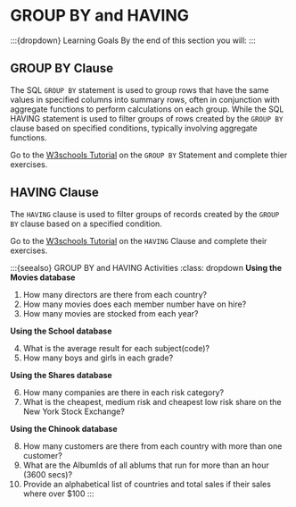 # GROUP BY and HAVING

:::{dropdown} Learning Goals
By the end of this section you will:
:::

## GROUP BY Clause

The SQL `GROUP BY` statement is used to group rows that have the same values in specified columns into summary rows, often in conjunction with aggregate functions to perform calculations on each group. While the SQL HAVING statement is used to filter groups of rows created by the `GROUP BY` clause based on specified conditions, typically involving aggregate functions.

Go to the [W3schools Tutorial](https://www.w3schools.com/sql/sql_groupby.asp) on the `GROUP BY` Statement and complete thier exercises.

## HAVING Clause

The `HAVING` clause is used to filter groups of records created by the `GROUP BY` clause based on a specified condition.

Go to the [W3schools Tutorial](https://www.w3schools.com/sql/sql_having.asp) on the `HAVING` Clause and complete their exercises.

:::{seealso} GROUP BY and HAVING Activities
:class: dropdown
**Using the Movies database**

1. How many directors are there from each country?
2. How many movies does each member number have on hire?
3. How many movies are stocked from each year?

**Using the School database**

4. What is the average result for each subject(code)?
5. How many boys and girls in each grade?

**Using the Shares database**

6. How many companies are there in each risk category?
7. What is the cheapest, medium risk and cheapest low risk share on the New York Stock Exchange?

**Using the Chinook database**

8. How many customers are there from each country with more than one customer?
9. What are the AlbumIds of all ablums that run for more than an hour (3600 secs)?
10. Provide an alphabetical list of countries and total sales if their sales where over $100
:::